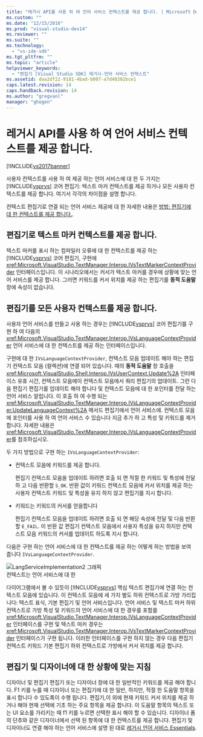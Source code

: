 ```yaml
---
title: "레거시 API를 사용 하 여 언어 서비스 컨텍스트를 제공 합니다. | Microsoft Docs"
ms.custom: ""
ms.date: "12/15/2016"
ms.prod: "visual-studio-dev14"
ms.reviewer: ""
ms.suite: ""
ms.technology: 
  - "vs-ide-sdk"
ms.tgt_pltfrm: ""
ms.topic: "article"
helpviewer_keywords: 
  - "편집기 [Visual Studio SDK] 레거시-언어 서비스 컨텍스트"
ms.assetid: daa2df22-9181-4bad-b007-a7d40302bce1
caps.latest.revision: 14
caps.handback.revision: 14
ms.author: "gregvanl"
manager: "ghogen"
---
```

# 레거시 API를 사용 하 여 언어 서비스 컨텍스트를 제공 합니다.
[!INCLUDE[vs2017banner](../code-quality/includes/vs2017banner.md)]

사용자 컨텍스트를 사용 하 여 제공 하는 언어 서비스에 대 한 두 가지는 [!INCLUDE[vsprvs](../code-quality/includes/vsprvs_md.md)] 코어 편집기: 텍스트 마커 컨텍스트를 제공 하거나 모든 사용자 컨텍스트를 제공 합니다.  여기서 각각의 차이점을 설명 합니다.  
  
 컨텍스트 편집기로 연결 되는 언어 서비스 제공에 대 한 자세한 내용은 [방법: 편집기에 대 한 컨텍스트를 제공 합니다.](../extensibility/how-to-provide-context-for-editors.md).  
  
## 편집기로 텍스트 마커 컨텍스트를 제공 합니다.  
 텍스트 마커를 표시 하는 컴파일러 오류에 대 한 컨텍스트를 제공 하는 [!INCLUDE[vsprvs](../code-quality/includes/vsprvs_md.md)] 코어 편집기, 구현에 <xref:Microsoft.VisualStudio.TextManager.Interop.IVsTextMarkerContextProvider> 인터페이스입니다.  이 시나리오에서는 커서가 텍스트 마커를 경우에 상황에 맞는 언어 서비스를 제공 합니다.  그러면 키워드를 커서 위치를 제공 하는 편집기를  **동적 도움말** 창에 속성이 없습니다.  
  
## 편집기를 모든 사용자 컨텍스트를 제공 합니다.  
 사용자 언어 서비스를 만들고 사용 하는 경우는 [!INCLUDE[vsprvs](../code-quality/includes/vsprvs_md.md)] 코어 편집기를 구현 하 여 다음의 <xref:Microsoft.VisualStudio.TextManager.Interop.IVsLanguageContextProvider> 언어 서비스에 대 한 컨텍스트를 제공 하는 인터페이스입니다.  
  
 구현에 대 한 `IVsLanguageContextProvider`, 컨텍스트 모음 업데이트 해야 하는 편집기 컨텍스트 모음 \(컬렉션\)에 연결 되어 있습니다.  때의  **동적 도움말** 창 호출을 <xref:Microsoft.VisualStudio.Shell.Interop.IVsUserContext.Update%2A> 인터페이스 유휴 시간, 컨텍스트 모음에이 컨텍스트 모음에서 쿼리 편집기의 업데이트.  그런 다음 편집기 편집기를 업데이트 해야 합니다 및 컨텍스트 모음에 대 한 포인터를 전달 하는 언어 서비스 알립니다.  이 호출 하 여 수행 되는 <xref:Microsoft.VisualStudio.TextManager.Interop.IVsLanguageContextProvider.UpdateLanguageContext%2A> 메서드 편집기에서 언어 서비스에.  컨텍스트 모음에 포인터를 사용 하 여 언어 서비스 수 있습니다 지금 추가 하 고 특성 및 키워드를 제거 합니다.  자세한 내용은 <xref:Microsoft.VisualStudio.TextManager.Interop.IVsLanguageContextProvider>를 참조하십시오.  
  
 두 가지 방법으로 구현 하는 `IVsLanguageContextProvider`:  
  
-   컨텍스트 모음에 키워드를 제공 합니다.  
  
     편집기 컨텍스트 모음을 업데이트 하려면 호출 되 면 적절 한 키워드 및 특성에 전달 하 고 다음 반환할 `S_OK`.  반환 값이 키워드 컨텍스트 모음에 커서 위치를 제공 하는 사용자 컨텍스트 키워드 및 특성을 유지 하지 않고 편집기를 지시 합니다.  
  
-   키워드는 키워드의 커서를 얻을합니다  
  
     편집기 컨텍스트 모음을 업데이트 하려면 호출 되 면 해당 속성에 전달 및 다음 반환할 `E_FAIL`.  이 반환 값 편집기 컨텍스트 모음에서 사용자 특성을 유지 하지만 컨텍스트 모음 키워드의 커서를 업데이트 하도록 지시 합니다.  
  
 다음은 구현 하는 언어 서비스에 대 한 컨텍스트를 제공 하는 어떻게 하는 방법을 보여 줍니다 `IVsLanguageContextProvider`.  
  
 ![LangServiceImplementation2 그래픽](../extensibility/media/vslanguageservice2.png "vsLanguageService2")  
컨텍스트는 언어 서비스에 대 한  
  
 다이어그램에서 볼 수 있듯이 [!INCLUDE[vsprvs](../code-quality/includes/vsprvs_md.md)] 핵심 텍스트 편집기에 연결 하는 컨텍스트 모음에 있습니다.  이 컨텍스트 모음에 세 가지 별도 하위 컨텍스트로 가방 가리킵니다: 텍스트 표식, 기본 편집기 및 언어 서비스입니다.  언어 서비스 및 텍스트 마커 하위 컨텍스트로 가방 특성 및 키워드의 언어 서비스에 대 한 경우를 포함를 <xref:Microsoft.VisualStudio.TextManager.Interop.IVsLanguageContextProvider> 인터페이스를 구현 및 텍스트 마커 경우는 <xref:Microsoft.VisualStudio.TextManager.Interop.IVsTextMarkerContextProvider> 인터페이스가 구현 됩니다.  이러한 인터페이스를 구현 하지 않는 경우 다음 편집기 컨텍스트 키워드 기본 편집기 하위 컨텍스트로 가방에서 커서 위치를 제공 합니다.  
  
## 편집기 및 디자이너에 대 한 상황에 맞는 지침  
 디자이너 및 편집기 편집기 또는 디자이너 창에 대 한 일반적인 키워드를 제공 해야 합니다.  F1 키를 누를 때 디자이너 또는 편집기에 대 한 일반, 하지만, 적절 한 도움말 항목을 표시 합니다 수 있도록이 수행 됩니다.  편집기,이 외에 현재 키워드 커서 위치를 제공 하거나 해야 현재 선택에 기초 하는 주요 항목을 제공 합니다.  이 도움말 항목의 텍스트 또는 UI 요소를 가리키는 때 f1 키를 누르면 선택한 표시 해야 할 수 있습니다.  디자이너 폼의 단추와 같은 디자이너에서 선택 된 항목에 대 한 컨텍스트를 제공 합니다.  편집기 및 디자이너도 연결 해야 하는 언어 서비스에 설명 된 대로 [레거시 언어 서비스 Essentials](../extensibility/internals/legacy-language-service-essentials.md).